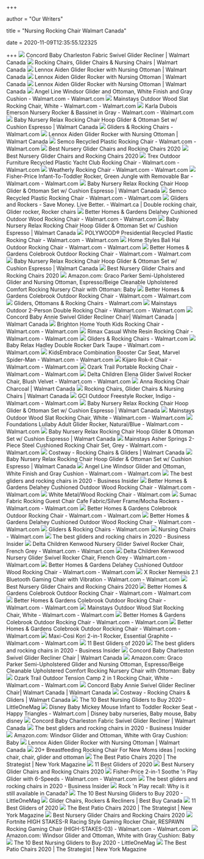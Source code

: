 +++
        
author = "Our Writers"
        
title = "Nursing Rocking Chair Walmart Canada"
        
date = 2020-11-09T12:35:55.122325
        
+++
[ ![](https://i5.walmartimages.ca/images/Enlarge/032/218/999999-628110032218.jpg)](https://i5.walmartimages.ca/images/Enlarge/032/218/999999-628110032218.jpg) Concord Baby Charleston Fabric Swivel Glider Recliner | Walmart Canada
[ ![](https://i5.walmartimages.ca/images/Thumbnails/170/904/6000199170904.jpg?odnBound=200)](https://i5.walmartimages.ca/images/Thumbnails/170/904/6000199170904.jpg?odnBound=200) Rocking Chairs, Glider Chairs & Nursing Chairs | Walmart Canada
[ ![](https://i5.walmartimages.ca/images/Large/013/302/6000201013302.jpg)](https://i5.walmartimages.ca/images/Large/013/302/6000201013302.jpg) Lennox Aiden Glider Rocker with Nursing Ottoman | Walmart Canada
[ ![](https://i5.walmartimages.ca/images/Large/013/306/6000201013306.jpg)](https://i5.walmartimages.ca/images/Large/013/306/6000201013306.jpg) Lennox Aiden Glider Rocker with Nursing Ottoman | Walmart Canada
[ ![](https://i5.walmartimages.ca/images/Enlarge/013/300/6000201013300.jpg)](https://i5.walmartimages.ca/images/Enlarge/013/300/6000201013300.jpg) Lennox Aiden Glider Rocker with Nursing Ottoman | Walmart Canada
[ ![](https://i5.walmartimages.com/asr/efdb7be3-cc2a-4839-904c-6796ab243a1a_1.5867b22cbdf1e452c8a09a4856065be9.jpeg?odnWidth=612&odnHeight=612&odnBg=ffffff)](https://i5.walmartimages.com/asr/efdb7be3-cc2a-4839-904c-6796ab243a1a_1.5867b22cbdf1e452c8a09a4856065be9.jpeg?odnWidth=612&odnHeight=612&odnBg=ffffff) Angel Line Windsor Glider and Ottoman, White Finish and Gray Cushion -  Walmart.com - Walmart.com
[ ![](https://i5.walmartimages.com/asr/0eecff38-1ed8-4db5-a891-7cc966743239_1.af321c372c56f51879b7f313cee7aa0e.jpeg?odnWidth=612&odnHeight=612&odnBg=ffffff)](https://i5.walmartimages.com/asr/0eecff38-1ed8-4db5-a891-7cc966743239_1.af321c372c56f51879b7f313cee7aa0e.jpeg?odnWidth=612&odnHeight=612&odnBg=ffffff) Mainstays Outdoor Wood Slat Rocking Chair, White - Walmart.com - Walmart.com
[ ![](https://i5.walmartimages.com/asr/cb03403b-9069-4880-b813-183ca3009f21_2.fad7b30f2ffda7bb38e9a070e5590ce2.jpeg)](https://i5.walmartimages.com/asr/cb03403b-9069-4880-b813-183ca3009f21_2.fad7b30f2ffda7bb38e9a070e5590ce2.jpeg) Karla Dubois Emerson Nursery Rocker & Bassinet in Gray - Walmart.com -  Walmart.com
[ ![](https://i5.walmartimages.com/asr/13997f3e-9986-49fd-bbfe-617104816895_1.3ad29f7307e4f5b0d3bf2b65a6d7b55c.jpeg)](https://i5.walmartimages.com/asr/13997f3e-9986-49fd-bbfe-617104816895_1.3ad29f7307e4f5b0d3bf2b65a6d7b55c.jpeg) Baby Nursery Relax Rocking Chair Hoop Glider & Ottoman Set w/ Cushion  Espresso | Walmart Canada
[ ![](https://i5.walmartimages.com/asr/8ef3428b-e12a-4cfb-ae82-2633a43eaeef_2.76a970e64f2be390cea9b2294f590bd7.jpeg?odnHeight=200&odnWidth=200&odnBg=ffffff)](https://i5.walmartimages.com/asr/8ef3428b-e12a-4cfb-ae82-2633a43eaeef_2.76a970e64f2be390cea9b2294f590bd7.jpeg?odnHeight=200&odnWidth=200&odnBg=ffffff) Gliders & Rocking Chairs - Walmart.com
[ ![](https://i5.walmartimages.ca/images/Large/013/303/6000201013303.jpg)](https://i5.walmartimages.ca/images/Large/013/303/6000201013303.jpg) Lennox Aiden Glider Rocker with Nursing Ottoman | Walmart Canada
[ ![](https://i5.walmartimages.com/asr/85805d32-d1ca-4109-8b96-9d40b6e74030_1.a36fe18f01003e0d0879e3fc9526eb01.jpeg)](https://i5.walmartimages.com/asr/85805d32-d1ca-4109-8b96-9d40b6e74030_1.a36fe18f01003e0d0879e3fc9526eb01.jpeg) Semco Recycled Plastic Rocking Chair - Walmart.com - Walmart.com
[ ![](http://images.agoramedia.com/wte3.0/gcms/Best-Nursery-Gliders-July-2020-722x406.jpg?width=414)](http://images.agoramedia.com/wte3.0/gcms/Best-Nursery-Gliders-July-2020-722x406.jpg?width=414) Best Nursery Glider Chairs and Rocking Chairs 2020
[ ![](https://images.agoramedia.com/wte3.0/gcms/Naomi-Home-Brisbane-Glider-Ottoman-Set-Cream-Finish-Espresso.jpg)](https://images.agoramedia.com/wte3.0/gcms/Naomi-Home-Brisbane-Glider-Ottoman-Set-Cream-Finish-Espresso.jpg) Best Nursery Glider Chairs and Rocking Chairs 2020
[ ![](https://i5.walmartimages.com/asr/d3c5d653-ccb4-4c09-ac3c-92c8a03e8222_1.f309cd191650cd1884fd991916914624.jpeg?odnWidth=612&odnHeight=612&odnBg=ffffff)](https://i5.walmartimages.com/asr/d3c5d653-ccb4-4c09-ac3c-92c8a03e8222_1.f309cd191650cd1884fd991916914624.jpeg?odnWidth=612&odnHeight=612&odnBg=ffffff) Trex Outdoor Furniture Recycled Plastic Yacht Club Rocking Chair - Walmart.com  - Walmart.com
[ ![](https://i5.walmartimages.com/asr/4fe5d96c-e93d-4283-9bb9-33250ad474a5_1.73a54b3b14b6462bf051abfe139c7325.jpeg)](https://i5.walmartimages.com/asr/4fe5d96c-e93d-4283-9bb9-33250ad474a5_1.73a54b3b14b6462bf051abfe139c7325.jpeg) Weatherly Rocking Chair - Walmart.com - Walmart.com
[ ![](https://i5.walmartimages.com/asr/e89f2d43-b135-4136-9bbe-41d8b6233948_1.c3fb2702316ed25cac83303d7e381c7c.jpeg?odnWidth=612&odnHeight=612&odnBg=ffffff)](https://i5.walmartimages.com/asr/e89f2d43-b135-4136-9bbe-41d8b6233948_1.c3fb2702316ed25cac83303d7e381c7c.jpeg?odnWidth=612&odnHeight=612&odnBg=ffffff) Fisher-Price Infant-To-Toddler Rocker, Green Jungle with Removable Bar -  Walmart.com - Walmart.com
[ ![](https://i5.walmartimages.com/asr/4ee06128-6e60-4434-948f-1a0484d6315f_1.cc228e933170bbdffbcba12db04c68d4.jpeg?odnHeight=450&odnWidth=450&odnBg=ffffff)](https://i5.walmartimages.com/asr/4ee06128-6e60-4434-948f-1a0484d6315f_1.cc228e933170bbdffbcba12db04c68d4.jpeg?odnHeight=450&odnWidth=450&odnBg=ffffff) Baby Nursery Relax Rocking Chair Hoop Glider & Ottoman Set w/ Cushion  Espresso | Walmart Canada
[ ![](https://i5.walmartimages.com/asr/e26a32d6-3b0c-4ee8-b4a0-5ed9764cd797.188abf0937480b7f76ebb4914efe77f6.jpeg)](https://i5.walmartimages.com/asr/e26a32d6-3b0c-4ee8-b4a0-5ed9764cd797.188abf0937480b7f76ebb4914efe77f6.jpeg) Semco Recycled Plastic Rocking Chair - Walmart.com - Walmart.com
[ ![](https://i.pinimg.com/originals/bb/4b/e9/bb4be927cad19b6ed963438931cda157.jpg)](https://i.pinimg.com/originals/bb/4b/e9/bb4be927cad19b6ed963438931cda157.jpg) Gliders and Rockers - Save Money. Live Better. - Walmart.ca | Double rocking  chair, Glider rocker, Rocker chairs
[ ![](https://i5.walmartimages.com/asr/48948cd7-ebf0-4c63-9eac-a3c764f0f40c.c651271e023728b794c7c2c1408ccb75.jpeg?odnWidth=282&odnHeight=282&odnBg=ffffff)](https://i5.walmartimages.com/asr/48948cd7-ebf0-4c63-9eac-a3c764f0f40c.c651271e023728b794c7c2c1408ccb75.jpeg?odnWidth=282&odnHeight=282&odnBg=ffffff) Better Homes & Gardens Delahey Cushioned Outdoor Wood Rocking Chair -  Walmart.com - Walmart.com
[ ![](https://i5.walmartimages.com/asr/6c70d0ba-b9c9-41a4-8543-0c84d4b5779c_1.ad00a206cc9e85b91f640d266c3828aa.jpeg?odnHeight=450&odnWidth=450&odnBg=ffffff)](https://i5.walmartimages.com/asr/6c70d0ba-b9c9-41a4-8543-0c84d4b5779c_1.ad00a206cc9e85b91f640d266c3828aa.jpeg?odnHeight=450&odnWidth=450&odnBg=ffffff) Baby Nursery Relax Rocking Chair Hoop Glider & Ottoman Set w/ Cushion  Espresso | Walmart Canada
[ ![](https://i5.walmartimages.com/asr/13e4ef00-414b-48a3-9d8d-d8e8729e0339_1.81cb1d05d9568a3b6d8f69d064af32e6.jpeg?odnWidth=612&odnHeight=612&odnBg=ffffff)](https://i5.walmartimages.com/asr/13e4ef00-414b-48a3-9d8d-d8e8729e0339_1.81cb1d05d9568a3b6d8f69d064af32e6.jpeg?odnWidth=612&odnHeight=612&odnBg=ffffff) POLYWOOD&reg; Presidential Recycled Plastic Rocking Chair - Walmart.com -  Walmart.com
[ ![](https://i5.walmartimages.com/asr/e4bf8b29-29f2-4c09-b270-d5e59d512966_1.55c4bed69918a49eff5c7ec7b46fa535.jpeg)](https://i5.walmartimages.com/asr/e4bf8b29-29f2-4c09-b270-d5e59d512966_1.55c4bed69918a49eff5c7ec7b46fa535.jpeg) Home Styles Bali Hai Outdoor Rocking Chair - Walmart.com - Walmart.com
[ ![](https://i5.walmartimages.com/asr/aa0cb4fe-3ec1-4994-9c74-52774c99deac_1.a570542b2fbdf543ee3ddfb3fe737a15.jpeg?odnWidth=612&odnHeight=612&odnBg=ffffff)](https://i5.walmartimages.com/asr/aa0cb4fe-3ec1-4994-9c74-52774c99deac_1.a570542b2fbdf543ee3ddfb3fe737a15.jpeg?odnWidth=612&odnHeight=612&odnBg=ffffff) Better Homes & Gardens Colebrook Outdoor Rocking Chair - Walmart.com -  Walmart.com
[ ![](https://i5.walmartimages.com/asr/22831f14-b6e2-4495-8a8e-a5e54c1dd9ee_1.7ca0c4c688e0322ecf6b5f7bdb3fc959.jpeg?odnHeight=450&odnWidth=450&odnBg=ffffff)](https://i5.walmartimages.com/asr/22831f14-b6e2-4495-8a8e-a5e54c1dd9ee_1.7ca0c4c688e0322ecf6b5f7bdb3fc959.jpeg?odnHeight=450&odnWidth=450&odnBg=ffffff) Baby Nursery Relax Rocking Chair Hoop Glider & Ottoman Set w/ Cushion  Espresso | Walmart Canada
[ ![](https://images.agoramedia.com/wte3.0/gcms/Delta-Children-Emerson-Upholstered-Glider.jpg)](https://images.agoramedia.com/wte3.0/gcms/Delta-Children-Emerson-Upholstered-Glider.jpg) Best Nursery Glider Chairs and Rocking Chairs 2020
[ ![](https://images-na.ssl-images-amazon.com/images/I/81QOgILln-L._SL1500_.jpg)](https://images-na.ssl-images-amazon.com/images/I/81QOgILln-L._SL1500_.jpg) Amazon.com: Graco Parker Semi-Upholstered Glider and Nursing Ottoman,  Espresso/Beige Cleanable Upholstered Comfort Rocking Nursery Chair with  Ottoman: Baby
[ ![](https://i5-richmedia.walmartimages.com/asr-rm/ca8362eb-4fd4-45a3-832e-cadefb9209fc_360_cora_6.jpg)](https://i5-richmedia.walmartimages.com/asr-rm/ca8362eb-4fd4-45a3-832e-cadefb9209fc_360_cora_6.jpg) Better Homes & Gardens Colebrook Outdoor Rocking Chair - Walmart.com -  Walmart.com
[ ![](https://i5.walmartimages.com/asr/71496d24-2179-40be-9579-28070f0d0d5b_1.6194816f3a04c8e30bcbbad87dc99021.jpeg?odnHeight=180&odnWidth=180&odnBg=ffffff)](https://i5.walmartimages.com/asr/71496d24-2179-40be-9579-28070f0d0d5b_1.6194816f3a04c8e30bcbbad87dc99021.jpeg?odnHeight=180&odnWidth=180&odnBg=ffffff) Gliders, Ottomans & Rocking Chairs - Walmart.com
[ ![](https://i5.walmartimages.com/asr/dffa6f63-ddc4-4141-b96c-28d72426ee5c.6d0a2c2ad7743855a0d9d4a6ec603486.jpeg?odnWidth=282&odnHeight=282&odnBg=ffffff)](https://i5.walmartimages.com/asr/dffa6f63-ddc4-4141-b96c-28d72426ee5c.6d0a2c2ad7743855a0d9d4a6ec603486.jpeg?odnWidth=282&odnHeight=282&odnBg=ffffff) Mainstays Outdoor 2-Person Double Rocking Chair - Walmart.com - Walmart.com
[ ![](https://i5.walmartimages.ca/images/Large/245/4_1/999999-628110032454_1.jpg)](https://i5.walmartimages.ca/images/Large/245/4_1/999999-628110032454_1.jpg) Concord Baby Annie Swivel Glider Recliner Chair| Walmart Canada | Walmart  Canada
[ ![](https://i5.walmartimages.com/asr/e1e247f6-231e-4b72-8163-ef9791790b90_1.6699a9b5f9245088234fdb05eaa7f57f.jpeg?odnWidth=612&odnHeight=612&odnBg=ffffff)](https://i5.walmartimages.com/asr/e1e247f6-231e-4b72-8163-ef9791790b90_1.6699a9b5f9245088234fdb05eaa7f57f.jpeg?odnWidth=612&odnHeight=612&odnBg=ffffff) Brighton Home Youth Kids Rocking Chair - Walmart.com - Walmart.com
[ ![](https://i5.walmartimages.com/asr/e5c03257-b687-49ee-a1fb-320d841a83e6_1.7623d73bd0b3859ae8a232edc2f451ae.jpeg?odnWidth=612&odnHeight=612&odnBg=ffffff)](https://i5.walmartimages.com/asr/e5c03257-b687-49ee-a1fb-320d841a83e6_1.7623d73bd0b3859ae8a232edc2f451ae.jpeg?odnWidth=612&odnHeight=612&odnBg=ffffff) Rimax Casual White Resin Rocking Chair - Walmart.com - Walmart.com
[ ![](https://i5.walmartimages.com/asr/54e494c1-236f-48ad-ae9a-37edfaeb8e16_1.c57a46fad2e3c8b54545a435707b870c.jpeg?odnHeight=200&odnWidth=200&odnBg=ffffff)](https://i5.walmartimages.com/asr/54e494c1-236f-48ad-ae9a-37edfaeb8e16_1.c57a46fad2e3c8b54545a435707b870c.jpeg?odnHeight=200&odnWidth=200&odnBg=ffffff) Gliders & Rocking Chairs - Walmart.com
[ ![](https://i5.walmartimages.com/asr/15db70f4-2c61-429e-b801-fc000ffd4b83_1.2ab1def377a6599d396bd8ca64c8039d.jpeg?odnWidth=612&odnHeight=612&odnBg=ffffff)](https://i5.walmartimages.com/asr/15db70f4-2c61-429e-b801-fc000ffd4b83_1.2ab1def377a6599d396bd8ca64c8039d.jpeg?odnWidth=612&odnHeight=612&odnBg=ffffff) Baby Relax Hadley Double Rocker Dark Taupe - Walmart.com - Walmart.com
[ ![](https://i5.walmartimages.com/asr/06acd735-61ec-456d-8fde-32aa7d0d8359_1.980013f28c6d0af0efc4021a0ea8ba1a.jpeg)](https://i5.walmartimages.com/asr/06acd735-61ec-456d-8fde-32aa7d0d8359_1.980013f28c6d0af0efc4021a0ea8ba1a.jpeg) KidsEmbrace Combination Booster Car Seat, Marvel Spider-Man - Walmart.com -  Walmart.com
[ ![](https://i5.walmartimages.com/asr/5260906b-8078-4db0-8e5c-7ee1783487a6_2.261cdaaa30f57b2a46f70a0e2099ef31.jpeg?odnWidth=612&odnHeight=612&odnBg=ffffff)](https://i5.walmartimages.com/asr/5260906b-8078-4db0-8e5c-7ee1783487a6_2.261cdaaa30f57b2a46f70a0e2099ef31.jpeg?odnWidth=612&odnHeight=612&odnBg=ffffff) Kijaro Rok-it Chair - Walmart.com - Walmart.com
[ ![](https://i5.walmartimages.com/asr/bdd4cd2a-39fd-40eb-9ff8-f5c851ee6ae9_1.f7979f1f56ade3c87ab397654cba37e3.jpeg?odnWidth=612&odnHeight=612&odnBg=ffffff)](https://i5.walmartimages.com/asr/bdd4cd2a-39fd-40eb-9ff8-f5c851ee6ae9_1.f7979f1f56ade3c87ab397654cba37e3.jpeg?odnWidth=612&odnHeight=612&odnBg=ffffff) Ozark Trail Portable Rocking Chair - Walmart.com - Walmart.com
[ ![](https://i5.walmartimages.com/asr/7f5952b3-8dd8-4dd8-bf53-52eb73ce9a9c_1.922fd657642911188ed2ab26ca0833bc.jpeg?odnWidth=612&odnHeight=612&odnBg=ffffff)](https://i5.walmartimages.com/asr/7f5952b3-8dd8-4dd8-bf53-52eb73ce9a9c_1.922fd657642911188ed2ab26ca0833bc.jpeg?odnWidth=612&odnHeight=612&odnBg=ffffff) Delta Children Elena Glider Swivel Rocker Chair, Blush Velvet - Walmart.com  - Walmart.com
[ ![](https://i5.walmartimages.com/asr/1ad2a83a-a0d9-4518-b1f5-c9af471b7911_1.05dd07fb1f7f15824bb3ace9febc5723.jpeg?odnHeight=450&odnWidth=450&odnBg=ffffff)](https://i5.walmartimages.com/asr/1ad2a83a-a0d9-4518-b1f5-c9af471b7911_1.05dd07fb1f7f15824bb3ace9febc5723.jpeg?odnHeight=450&odnWidth=450&odnBg=ffffff) Anna Rocking Chair Charcoal | Walmart Canada
[ ![](https://i5.walmartimages.ca/images/Thumbnails/545/241/6000201545241.jpg?odnBound=200)](https://i5.walmartimages.ca/images/Thumbnails/545/241/6000201545241.jpg?odnBound=200) Rocking Chairs, Glider Chairs & Nursing Chairs | Walmart Canada
[ ![](https://i5.walmartimages.com/asr/52d8a7cc-691a-47f6-98f4-161d3e852595_1.38aa3c48efb16fe17b1acb2106dcd737.jpeg?odnWidth=612&odnHeight=612&odnBg=ffffff)](https://i5.walmartimages.com/asr/52d8a7cc-691a-47f6-98f4-161d3e852595_1.38aa3c48efb16fe17b1acb2106dcd737.jpeg?odnWidth=612&odnHeight=612&odnBg=ffffff) GCI Outdoor Freestyle Rocker, Indigo - Walmart.com - Walmart.com
[ ![](https://i5.walmartimages.com/asr/e884ce32-37f2-489b-ba1d-d6c0eaa13d91_1.d918d5b01b003aec07cf8a681622a115.jpeg?odnHeight=450&odnWidth=450&odnBg=ffffff)](https://i5.walmartimages.com/asr/e884ce32-37f2-489b-ba1d-d6c0eaa13d91_1.d918d5b01b003aec07cf8a681622a115.jpeg?odnHeight=450&odnWidth=450&odnBg=ffffff) Baby Nursery Relax Rocking Chair Hoop Glider & Ottoman Set w/ Cushion  Espresso | Walmart Canada
[ ![](https://i5.walmartimages.com/asr/e91a3497-603b-494f-bbc5-92d03c61c14b_3.a620af84d35c40525a89d1053522f1c8.jpeg)](https://i5.walmartimages.com/asr/e91a3497-603b-494f-bbc5-92d03c61c14b_3.a620af84d35c40525a89d1053522f1c8.jpeg) Mainstays Outdoor Wood Slat Rocking Chair, White - Walmart.com - Walmart.com
[ ![](https://i5.walmartimages.com/asr/1961603e-a96c-4dd0-9d58-967b974ba476_1.b8d930a4960babe7af881239732ea748.jpeg?odnWidth=612&odnHeight=612&odnBg=ffffff)](https://i5.walmartimages.com/asr/1961603e-a96c-4dd0-9d58-967b974ba476_1.b8d930a4960babe7af881239732ea748.jpeg?odnWidth=612&odnHeight=612&odnBg=ffffff) Foundations Lullaby Adult Glider Rocker, Natural/Blue - Walmart.com -  Walmart.com
[ ![](https://i5.walmartimages.com/asr/36612616-7639-409f-8138-4df23cbbd5b0_1.a1dfe62ce9290c1687697d8ebd7616ca.jpeg?odnHeight=450&odnWidth=450&odnBg=ffffff)](https://i5.walmartimages.com/asr/36612616-7639-409f-8138-4df23cbbd5b0_1.a1dfe62ce9290c1687697d8ebd7616ca.jpeg?odnHeight=450&odnWidth=450&odnBg=ffffff) Baby Nursery Relax Rocking Chair Hoop Glider & Ottoman Set w/ Cushion  Espresso | Walmart Canada
[ ![](https://i5.walmartimages.com/asr/f1a40f20-91ab-4e67-8174-14b56cba20a4_1.42e0d28b68a86dbf813cc02eea14bb84.jpeg?odnWidth=612&odnHeight=612&odnBg=ffffff)](https://i5.walmartimages.com/asr/f1a40f20-91ab-4e67-8174-14b56cba20a4_1.42e0d28b68a86dbf813cc02eea14bb84.jpeg?odnWidth=612&odnHeight=612&odnBg=ffffff) Mainstays Asher Springs 2-Piece Steel Cushioned Rocking Chair Set, Grey -  Walmart.com - Walmart.com
[ ![](https://i5.walmartimages.com/asr/68524dba-8389-4e3d-b9e4-976bf82aa74f.e7651189a4bf19c32cd993cdb6fcc13e.jpeg?odnBg=ffffff&odnBound=200)](https://i5.walmartimages.com/asr/68524dba-8389-4e3d-b9e4-976bf82aa74f.e7651189a4bf19c32cd993cdb6fcc13e.jpeg?odnBg=ffffff&odnBound=200) Costway - Rocking Chairs & Gliders | Walmart Canada
[ ![](https://i5.walmartimages.com/asr/b2de90ea-9468-4950-b142-09dd7f676fca_1.0758da1fed6757d5409ec5c348fec84d.jpeg?odnHeight=450&odnWidth=450&odnBg=ffffff)](https://i5.walmartimages.com/asr/b2de90ea-9468-4950-b142-09dd7f676fca_1.0758da1fed6757d5409ec5c348fec84d.jpeg?odnHeight=450&odnWidth=450&odnBg=ffffff) Baby Nursery Relax Rocking Chair Hoop Glider & Ottoman Set w/ Cushion  Espresso | Walmart Canada
[ ![](https://i5.walmartimages.com/asr/c47eed06-6e17-4edb-972a-0c19dbf7eaea.463831f81fe7816a2c4cf39f8e03807b.png)](https://i5.walmartimages.com/asr/c47eed06-6e17-4edb-972a-0c19dbf7eaea.463831f81fe7816a2c4cf39f8e03807b.png) Angel Line Windsor Glider and Ottoman, White Finish and Gray Cushion -  Walmart.com - Walmart.com
[ ![](https://i.insider.com/596e1ab1c50c29ad008b4fdb?width=1100&format=jpeg&auto=webp)](https://i.insider.com/596e1ab1c50c29ad008b4fdb?width=1100&format=jpeg&auto=webp) The best gliders and rocking chairs in 2020 - Business Insider
[ ![](https://i5.walmartimages.com/asr/b210f198-f645-406a-b04e-2d79dcd39ebc_1.feabb2eb918181f920842ca6f0a1ac7f.jpeg?odnWidth=282&odnHeight=282&odnBg=ffffff)](https://i5.walmartimages.com/asr/b210f198-f645-406a-b04e-2d79dcd39ebc_1.feabb2eb918181f920842ca6f0a1ac7f.jpeg?odnWidth=282&odnHeight=282&odnBg=ffffff) Better Homes & Gardens Delahey Cushioned Outdoor Wood Rocking Chair -  Walmart.com - Walmart.com
[ ![](https://i5.walmartimages.com/asr/8139b467-934c-4660-8813-257e07e2e191_1.0267de95455293906f0f9131bc80f8b5.jpeg?odnWidth=450&odnHeight=450&odnBg=ffffff)](https://i5.walmartimages.com/asr/8139b467-934c-4660-8813-257e07e2e191_1.0267de95455293906f0f9131bc80f8b5.jpeg?odnWidth=450&odnHeight=450&odnBg=ffffff) White Metal/Wood Rocking Chair - Walmart.com
[ ![](https://i5.walmartimages.com/asr/81cef782-35be-4217-87f3-38145abf2af7.91cf399228e3fe2c3b416afa581c4b82.jpeg?odnWidth=612&odnHeight=612&odnBg=ffffff)](https://i5.walmartimages.com/asr/81cef782-35be-4217-87f3-38145abf2af7.91cf399228e3fe2c3b416afa581c4b82.jpeg?odnWidth=612&odnHeight=612&odnBg=ffffff) Sumac Fabric Rocking Guest Chair Cafe Fabric/Silver Frame/Mocha Rockers -  Walmart.com - Walmart.com
[ ![](https://i5.walmartimages.com/asr/38fd61d0-950b-414d-bdf6-d9303f4e834a_1.254e99c48a01142230eceb9e9e3babb6.jpeg)](https://i5.walmartimages.com/asr/38fd61d0-950b-414d-bdf6-d9303f4e834a_1.254e99c48a01142230eceb9e9e3babb6.jpeg) Better Homes & Gardens Colebrook Outdoor Rocking Chair - Walmart.com -  Walmart.com
[ ![](https://i5.walmartimages.com/asr/8b83ddbb-dcc2-4b41-8f1f-625c10b08477_4.2c7137b1e2e38c177c1538153026b67a.jpeg)](https://i5.walmartimages.com/asr/8b83ddbb-dcc2-4b41-8f1f-625c10b08477_4.2c7137b1e2e38c177c1538153026b67a.jpeg) Better Homes & Gardens Delahey Cushioned Outdoor Wood Rocking Chair -  Walmart.com - Walmart.com
[ ![](https://i5.walmartimages.com/asr/e5c488cb-a2bb-480e-84c8-d95108e255d1_3.d8d9fa882a73b6ead7431dacf40a5dbb.jpeg?odnHeight=200&odnWidth=200&odnBg=ffffff)](https://i5.walmartimages.com/asr/e5c488cb-a2bb-480e-84c8-d95108e255d1_3.d8d9fa882a73b6ead7431dacf40a5dbb.jpeg?odnHeight=200&odnWidth=200&odnBg=ffffff) Gliders & Rocking Chairs - Walmart.com
[ ![](https://i5.walmartimages.com/asr/fc00019a-c5b9-4f88-bfa6-7c9f3889712b.645b20b55d22450df0218f9d5ed16f55.jpeg?odnHeight=180&odnWidth=180&odnBg=ffffff)](https://i5.walmartimages.com/asr/fc00019a-c5b9-4f88-bfa6-7c9f3889712b.645b20b55d22450df0218f9d5ed16f55.jpeg?odnHeight=180&odnWidth=180&odnBg=ffffff) Nursing Chairs - Walmart.com
[ ![](https://i.insider.com/596e1a54c50c2957008b4fcb?width=1100&format=jpeg&auto=webp)](https://i.insider.com/596e1a54c50c2957008b4fcb?width=1100&format=jpeg&auto=webp) The best gliders and rocking chairs in 2020 - Business Insider
[ ![](https://i5.walmartimages.com/asr/d395fd6d-a2b1-4843-86fe-71ed8c699800_1.23658385ddc517d8345a7c51035b243b.jpeg?odnWidth=282&odnHeight=282&odnBg=ffffff)](https://i5.walmartimages.com/asr/d395fd6d-a2b1-4843-86fe-71ed8c699800_1.23658385ddc517d8345a7c51035b243b.jpeg?odnWidth=282&odnHeight=282&odnBg=ffffff) Delta Children Kenwood Nursery Glider Swivel Rocker Chair, French Grey -  Walmart.com - Walmart.com
[ ![](https://i5.walmartimages.com/asr/fabb2698-9110-41b0-9c79-63b8103dcc03_1.77acaa106119f9eee723ef6fca049446.jpeg?odnWidth=612&odnHeight=612&odnBg=ffffff)](https://i5.walmartimages.com/asr/fabb2698-9110-41b0-9c79-63b8103dcc03_1.77acaa106119f9eee723ef6fca049446.jpeg?odnWidth=612&odnHeight=612&odnBg=ffffff) Delta Children Kenwood Nursery Glider Swivel Rocker Chair, French Grey -  Walmart.com - Walmart.com
[ ![](https://i5.walmartimages.com/asr/22bef0d1-d1be-46ac-a4dd-d72012b32a38_1.a938e4460eaed5be7f1e582d3d1e18a0.jpeg?odnWidth=282&odnHeight=282&odnBg=ffffff)](https://i5.walmartimages.com/asr/22bef0d1-d1be-46ac-a4dd-d72012b32a38_1.a938e4460eaed5be7f1e582d3d1e18a0.jpeg?odnWidth=282&odnHeight=282&odnBg=ffffff) Better Homes & Gardens Delahey Cushioned Outdoor Wood Rocking Chair -  Walmart.com - Walmart.com
[ ![](https://i5.walmartimages.com/asr/9c431a32-12c0-4aa9-965e-3cc44d97a338_1.cd8fc9f7b289acf02ab9c19eb3310eff.jpeg?odnWidth=612&odnHeight=612&odnBg=ffffff)](https://i5.walmartimages.com/asr/9c431a32-12c0-4aa9-965e-3cc44d97a338_1.cd8fc9f7b289acf02ab9c19eb3310eff.jpeg?odnWidth=612&odnHeight=612&odnBg=ffffff) X Rocker Nemesis 2.1 Bluetooth Gaming Chair with Vibration - Walmart.com -  Walmart.com
[ ![](https://images.agoramedia.com/wte3.0/gcms/dutailier-reg-multiposition-reclining-sleigh-glider-and-ottoman-in-grey-charcoal.jpg)](https://images.agoramedia.com/wte3.0/gcms/dutailier-reg-multiposition-reclining-sleigh-glider-and-ottoman-in-grey-charcoal.jpg) Best Nursery Glider Chairs and Rocking Chairs 2020
[ ![](https://i5-richmedia.walmartimages.com/asr-rm/ca8362eb-4fd4-45a3-832e-cadefb9209fc_360_cora_12.jpg)](https://i5-richmedia.walmartimages.com/asr-rm/ca8362eb-4fd4-45a3-832e-cadefb9209fc_360_cora_12.jpg) Better Homes & Gardens Colebrook Outdoor Rocking Chair - Walmart.com -  Walmart.com
[ ![](https://i5.walmartimages.com/asr/cb19c3ba-21b8-4eba-9509-6b06c9ab9952_1.a359650c02f9018bfa1e74d9c089807b.jpeg)](https://i5.walmartimages.com/asr/cb19c3ba-21b8-4eba-9509-6b06c9ab9952_1.a359650c02f9018bfa1e74d9c089807b.jpeg) Better Homes & Gardens Colebrook Outdoor Rocking Chair - Walmart.com -  Walmart.com
[ ![](https://i5.walmartimages.com/asr/cd1f3543-728d-4b86-a67d-69680c70053e_1.dd8442486997619738658b92a783126f.jpeg)](https://i5.walmartimages.com/asr/cd1f3543-728d-4b86-a67d-69680c70053e_1.dd8442486997619738658b92a783126f.jpeg) Mainstays Outdoor Wood Slat Rocking Chair, White - Walmart.com - Walmart.com
[ ![](https://i5-richmedia.walmartimages.com/asr-rm/ca8362eb-4fd4-45a3-832e-cadefb9209fc_360_cora_10.jpg)](https://i5-richmedia.walmartimages.com/asr-rm/ca8362eb-4fd4-45a3-832e-cadefb9209fc_360_cora_10.jpg) Better Homes & Gardens Colebrook Outdoor Rocking Chair - Walmart.com -  Walmart.com
[ ![](https://i5-richmedia.walmartimages.com/asr-rm/ca8362eb-4fd4-45a3-832e-cadefb9209fc_360_cora_4.jpg)](https://i5-richmedia.walmartimages.com/asr-rm/ca8362eb-4fd4-45a3-832e-cadefb9209fc_360_cora_4.jpg) Better Homes & Gardens Colebrook Outdoor Rocking Chair - Walmart.com -  Walmart.com
[ ![](https://i5.walmartimages.com/asr/df976ef6-66d2-4c9e-b08d-66ec420712bd.ae665237ad994864736ec138f0a23784.jpeg)](https://i5.walmartimages.com/asr/df976ef6-66d2-4c9e-b08d-66ec420712bd.ae665237ad994864736ec138f0a23784.jpeg) Maxi-Cosi Kori 2-in-1 Rocker, Essential Graphite - Walmart.com - Walmart.com
[ ![](https://res.cloudinary.com/babylist/image/upload/f_auto,q_auto:best,c_scale/v1584597604/best-of-gliders-pin_dbt57k.jpg)](https://res.cloudinary.com/babylist/image/upload/f_auto,q_auto:best,c_scale/v1584597604/best-of-gliders-pin_dbt57k.jpg) 11 Best Gliders of 2020
[ ![](https://i.insider.com/596e1ba1c50c2956008b5005?width=1100&format=jpeg&auto=webp)](https://i.insider.com/596e1ba1c50c2956008b5005?width=1100&format=jpeg&auto=webp) The best gliders and rocking chairs in 2020 - Business Insider
[ ![](https://i5.walmartimages.ca/images/Large/674/627/999999-627843674627.jpg)](https://i5.walmartimages.ca/images/Large/674/627/999999-627843674627.jpg) Concord Baby Charleston Swivel Glider Recliner Chair | Walmart Canada
[ ![](https://m.media-amazon.com/images/S/aplus-media/vc/656167b8-f3d7-434e-a05b-4b9c2db54650._SR970,300_.jpg)](https://m.media-amazon.com/images/S/aplus-media/vc/656167b8-f3d7-434e-a05b-4b9c2db54650._SR970,300_.jpg) Amazon.com: Graco Parker Semi-Upholstered Glider and Nursing Ottoman,  Espresso/Beige Cleanable Upholstered Comfort Rocking Nursery Chair with  Ottoman: Baby
[ ![](https://i5.walmartimages.com/asr/2c101f24-cb6a-40ba-96d1-53cbfce4a0f8_1.5c81e89d41c42265b5775391ed399120.jpeg?odnWidth=612&odnHeight=612&odnBg=ffffff)](https://i5.walmartimages.com/asr/2c101f24-cb6a-40ba-96d1-53cbfce4a0f8_1.5c81e89d41c42265b5775391ed399120.jpeg?odnWidth=612&odnHeight=612&odnBg=ffffff) Ozark Trail Outdoor Tension Camp 2 in 1 Rocking Chair, White - Walmart.com  - Walmart.com
[ ![](https://i5.walmartimages.ca/images/Large/032/454/999999-628110032454.jpg)](https://i5.walmartimages.ca/images/Large/032/454/999999-628110032454.jpg) Concord Baby Annie Swivel Glider Recliner Chair| Walmart Canada | Walmart  Canada
[ ![](http://i5.walmartimages.com/asr/02a2dd05-c039-4ba7-adc6-664cfc8dda22.fe36976b0b9b308c7eafbd4fc8bff1f4.jpeg?odnBg=ffffff)](http://i5.walmartimages.com/asr/02a2dd05-c039-4ba7-adc6-664cfc8dda22.fe36976b0b9b308c7eafbd4fc8bff1f4.jpeg?odnBg=ffffff) Costway - Rocking Chairs & Gliders | Walmart Canada
[ ![](https://littleonemag.com/wp-content/uploads/2018/08/glider1-large_1024x1024-1-530x350.jpg)](https://littleonemag.com/wp-content/uploads/2018/08/glider1-large_1024x1024-1-530x350.jpg) The 10 Best Nursing Gliders to Buy 2020 - LittleOneMag
[ ![](https://i.pinimg.com/474x/29/76/19/29761956edbca357fe61ffdb4f5918cd.jpg)](https://i.pinimg.com/474x/29/76/19/29761956edbca357fe61ffdb4f5918cd.jpg) Disney Baby Mickey Mouse Infant to Toddler Rocker Seat - Happy Triangles -  Walmart.com | Disney baby nurseries, Baby mouse, Baby disney
[ ![](https://i5.walmartimages.ca/images/Large/221/8_2/628110032218_2.jpg)](https://i5.walmartimages.ca/images/Large/221/8_2/628110032218_2.jpg) Concord Baby Charleston Fabric Swivel Glider Recliner | Walmart Canada
[ ![](https://i.insider.com/5f524b12e6ff30001d4e7150?width=1136&format=jpeg)](https://i.insider.com/5f524b12e6ff30001d4e7150?width=1136&format=jpeg) The best gliders and rocking chairs in 2020 - Business Insider
[ ![](https://m.media-amazon.com/images/I/61L0DuiEsTL._AC_SS350_.jpg)](https://m.media-amazon.com/images/I/61L0DuiEsTL._AC_SS350_.jpg) Amazon.com: Windsor Glider and Ottoman, White with Gray Cushion: Baby
[ ![](https://i5.walmartimages.ca/images/Enlarge/013/307/6000201013307.jpg)](https://i5.walmartimages.ca/images/Enlarge/013/307/6000201013307.jpg) Lennox Aiden Glider Rocker with Nursing Ottoman | Walmart Canada
[ ![](https://i.pinimg.com/236x/ed/91/72/ed91723f63b20428d1cfcda7c5abfd15.jpg)](https://i.pinimg.com/236x/ed/91/72/ed91723f63b20428d1cfcda7c5abfd15.jpg) 20+ Breastfeeding Rocking Chair For New Moms ideas | rocking chair, chair,  glider and ottoman
[ ![](https://pyxis.nymag.com/v1/imgs/278/389/21297f059bcf7eb69e8b1846fbd11fd00f.rdeep-vertical.w245.jpg)](https://pyxis.nymag.com/v1/imgs/278/389/21297f059bcf7eb69e8b1846fbd11fd00f.rdeep-vertical.w245.jpg) The Best Patio Chairs 2020 | The Strategist | New York Magazine
[ ![](https://images.ctfassets.net/50gzycvace50/dd63ca83ffc61d968ce5d7c1683a715299dc12ff86cea2f1fa29c127949533ac/35b5cd5844cd0eebe282e9d6ee40f40c/dd63ca83ffc61d968ce5d7c1683a715299dc12ff86cea2f1fa29c127949533ac.png?fl=progressive&fm=jpg&bg=rgb:f9f9f9&w=620&h=620)](https://images.ctfassets.net/50gzycvace50/dd63ca83ffc61d968ce5d7c1683a715299dc12ff86cea2f1fa29c127949533ac/35b5cd5844cd0eebe282e9d6ee40f40c/dd63ca83ffc61d968ce5d7c1683a715299dc12ff86cea2f1fa29c127949533ac.png?fl=progressive&fm=jpg&bg=rgb:f9f9f9&w=620&h=620) 11 Best Gliders of 2020
[ ![](https://images.agoramedia.com/wte3.0/gcms/Baby-Relax-Mikayla-Swivel-Gliding-Recliner.jpg)](https://images.agoramedia.com/wte3.0/gcms/Baby-Relax-Mikayla-Swivel-Gliding-Recliner.jpg) Best Nursery Glider Chairs and Rocking Chairs 2020
[ ![](https://i5.walmartimages.com/asr/fb8140d8-849c-404e-aa62-cbd29b0352f0_1.3dfbfd5460d42ce519a27ae1c63045d0.jpeg)](https://i5.walmartimages.com/asr/fb8140d8-849c-404e-aa62-cbd29b0352f0_1.3dfbfd5460d42ce519a27ae1c63045d0.jpeg) Fisher-Price 2-in-1 Soothe 'n Play Glider with 6-Speeds - Walmart.com -  Walmart.com
[ ![](https://i.insider.com/5db8a653dee01964d4203369?width=1136&format=jpeg)](https://i.insider.com/5db8a653dee01964d4203369?width=1136&format=jpeg) The best gliders and rocking chairs in 2020 - Business Insider
[ ![](https://www.todaysparent.com/wp-content/uploads/2019/05/why-is-a-product-blamed-for-infant-deaths-in-the-united-states-still-available-in-canada1280x960.jpg)](https://www.todaysparent.com/wp-content/uploads/2019/05/why-is-a-product-blamed-for-infant-deaths-in-the-united-states-still-available-in-canada1280x960.jpg) Rock 'n Play recall: Why is it still available in Canada?
[ ![](https://littleonemag.com/wp-content/uploads/2018/07/71X0WAOsDpL._SL1500_-560x331.jpg)](https://littleonemag.com/wp-content/uploads/2018/07/71X0WAOsDpL._SL1500_-560x331.jpg) The 10 Best Nursing Gliders to Buy 2020 - LittleOneMag
[ ![](https://multimedia.bbycastatic.ca/multimedia/products/500x500/150/15011/15011853.jpg)](https://multimedia.bbycastatic.ca/multimedia/products/500x500/150/15011/15011853.jpg) Glider Chairs, Rockers & Recliners | Best Buy Canada
[ ![](https://images.ctfassets.net/50gzycvace50/b97682d412aa0479f071e126c8d92b317265ce1543112e61ee26facbeea8628c/a47b59089101492d505c3e9e5e623c19/b97682d412aa0479f071e126c8d92b317265ce1543112e61ee26facbeea8628c.png?fl=progressive&fm=jpg&bg=rgb:f9f9f9&w=620&h=620)](https://images.ctfassets.net/50gzycvace50/b97682d412aa0479f071e126c8d92b317265ce1543112e61ee26facbeea8628c/a47b59089101492d505c3e9e5e623c19/b97682d412aa0479f071e126c8d92b317265ce1543112e61ee26facbeea8628c.png?fl=progressive&fm=jpg&bg=rgb:f9f9f9&w=620&h=620) 11 Best Gliders of 2020
[ ![](https://pyxis.nymag.com/v1/imgs/cec/cd0/078b88a0363618207e13798be7d434da12.rsquare.w600.jpg)](https://pyxis.nymag.com/v1/imgs/cec/cd0/078b88a0363618207e13798be7d434da12.rsquare.w600.jpg) The Best Patio Chairs 2020 | The Strategist | New York Magazine
[ ![](https://images.agoramedia.com/wte3.0/gcms/davinci-owen-glider-and-ottoman-dark-grey-cream.jpg)](https://images.agoramedia.com/wte3.0/gcms/davinci-owen-glider-and-ottoman-dark-grey-cream.jpg) Best Nursery Glider Chairs and Rocking Chairs 2020
[ ![](https://i5.walmartimages.com/asr/c9cc9f46-7eb2-42c9-b255-a699b2249846_1.b25708e4a3de9ddcf9966903ca1b0de4.jpeg)](https://i5.walmartimages.com/asr/c9cc9f46-7eb2-42c9-b255-a699b2249846_1.b25708e4a3de9ddcf9966903ca1b0de4.jpeg) Fortnite HIGH STAKES-R Racing Style Gaming Rocker Chair, RESPAWN Rocking  Gaming Chair (HIGH-STAKES-03) - Walmart.com - Walmart.com
[ ![](https://m.media-amazon.com/images/I/61rQZyh+N+L._AC_SS350_.jpg)](https://m.media-amazon.com/images/I/61rQZyh+N+L._AC_SS350_.jpg) Amazon.com: Windsor Glider and Ottoman, White with Gray Cushion: Baby
[ ![](https://littleonemag.com/wp-content/uploads/2018/07/A1gG7mPCjvL._SL1500_-400x400.jpg)](https://littleonemag.com/wp-content/uploads/2018/07/A1gG7mPCjvL._SL1500_-400x400.jpg) The 10 Best Nursing Gliders to Buy 2020 - LittleOneMag
[ ![](https://pyxis.nymag.com/v1/imgs/1cd/0d8/059a251721633361abfb8535974a29b330.2x.rsquare.w600.jpg)](https://pyxis.nymag.com/v1/imgs/1cd/0d8/059a251721633361abfb8535974a29b330.2x.rsquare.w600.jpg) The Best Patio Chairs 2020 | The Strategist | New York Magazine
